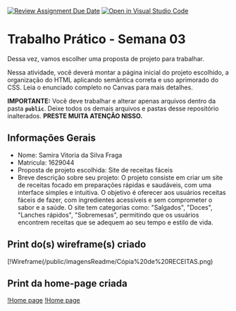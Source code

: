[![Review Assignment Due Date](https://classroom.github.com/assets/deadline-readme-button-22041afd0340ce965d47ae6ef1cefeee28c7c493a6346c4f15d667ab976d596c.svg)](https://classroom.github.com/a/lzSD2mJw)
[![Open in Visual Studio Code](https://classroom.github.com/assets/open-in-vscode-2e0aaae1b6195c2367325f4f02e2d04e9abb55f0b24a779b69b11b9e10269abc.svg)](https://classroom.github.com/online_ide?assignment_repo_id=20160062&assignment_repo_type=AssignmentRepo)
# Trabalho Prático - Semana 03

Dessa vez, vamos escolher uma proposta de projeto para trabalhar.

Nessa atividade, você deverá montar a página inicial do projeto escolhido, a organização do HTML aplicando semântica correta e uso aprimorado do CSS. Leia o enunciado completo no Canvas para mais detalhes.

**IMPORTANTE:** Você deve trabalhar e alterar apenas arquivos dentro da pasta **`public`**. Deixe todos os demais arquivos e pastas desse repositório inalterados. **PRESTE MUITA ATENÇÃO NISSO.**

## Informações Gerais

- Nome: Samira Vitoria da Silva Fraga
- Matricula: 1629044
- Proposta de projeto escolhida: Site de receitas fáceis
- Breve descrição sobre seu projeto: O projeto consiste em criar um site de receitas focado em preparações rápidas e saudáveis, com uma interface simples e intuitiva. O objetivo é oferecer aos usuários receitas fáceis de fazer, com ingredientes acessíveis e sem comprometer o sabor e a saúde. O site tem categorias como: "Salgados", "Doces", "Lanches rápidos", "Sobremesas", permitindo que os usuários encontrem receitas que se adequem ao seu tempo e estilo de vida.


## Print do(s) wireframe(s) criado

[!Wireframe(/public/imagensReadme/Cópia%20de%20RECEITAS.png)


## Print da home-page criada

[!Home page](/public/imagensReadme/print1.png)
[!Home page](/public/imagensReadme/print2.png)
